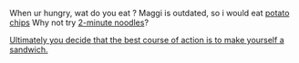 When ur hungry, wat do you eat ? 
Maggi is outdated, so i would eat [potato chips](chips/chips.md)
Why not try [2-minute noodles](noodles/noodles.md)?

[Ultimately you decide that the best course of action is to make yourself a sandwich.
](sandwich/sandwich.md)

